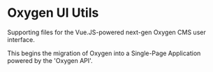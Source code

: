 # Oxygen UI Utils

Supporting files for the Vue.JS-powered next-gen Oxygen CMS user interface.

This begins the migration of Oxygen into a Single-Page Application powered by the 'Oxygen API'.